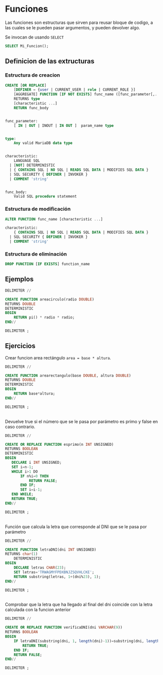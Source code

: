 # Funciones

Las funciones son estructuras que sirven para reusar bloque de codigo, a las cuales se le pueden pasar argumentos, y pueden devolver algo.

Se invocan de usando `SELECT`

```sql
SELECT Mi_Funcion();
```


## Definicion de las extructuras

### Estructura de creacion

```sql
CREATE [OR REPLACE]
    [DEFINER = {user | CURRENT_USER | role | CURRENT_ROLE }]
    [AGGREGATE] FUNCTION [IF NOT EXISTS] func_name ([func_parameter[,...]])
    RETURNS type
    [characteristic ...]
    RETURN func_body


func_parameter:
    [ IN | OUT | INOUT | IN OUT ]  param_name type


type:
    Any valid MariaDB data type


characteristic:
    LANGUAGE SQL
  | [NOT] DETERMINISTIC
  | { CONTAINS SQL | NO SQL | READS SQL DATA | MODIFIES SQL DATA }
  | SQL SECURITY { DEFINER | INVOKER }
  | COMMENT 'string'


func_body:
    Valid SQL procedure statement
```

### Estructura de modificación

```sql
ALTER FUNCTION func_name [characteristic ...]

characteristic:
    { CONTAINS SQL | NO SQL | READS SQL DATA | MODIFIES SQL DATA }
  | SQL SECURITY { DEFINER | INVOKER }
  | COMMENT 'string'
```

### Estructura de eliminación

```sql
DROP FUNCTION [IF EXISTS] function_name
```


## Ejemplos

```sql
DELIMITER //

CREATE FUNCTION areacirculo(radio DOUBLE)
RETURNS DOUBLE
DETERMINISTIC
BEGIN
    RETURN pi() * radio * radio;
END//

DELIMITER ;
```


## Ejercicios

Crear funcion area rectángulo `area = base * altura`.

```sql
DELIMITER //

CREATE FUNCTION arearectangulo(base DOUBLE, altura DOUBLE)
RETURNS DOUBLE
DETERMINISTIC
BEGIN
    RETURN base*altura;
END//

DELIMITER ;
```

\
Devuelve true si el número que se le pasa por parámetro es primo y false en caso contrario.

```sql
DELIMITER //

CREATE OR REPLACE FUNCTION esprimo(n INT UNSIGNED)
RETURNS BOOLEAN
DETERMINISTIC
BEGIN
   DECLARE i INT UNSIGNED;
   SET i=n-1;
   WHILE i>1 DO
       IF n%i=0 THEN
           RETURN FALSE;
       END IF;
       SET i=i-1;
   END WHILE;
   RETURN TRUE;
END//

DELIMITER ;
```

\
Función que calcula la letra que corresponde al DNI que se le pasa por 
parámetro

```sql
DELIMITER //

CREATE FUNCTION letraDNI(dni INT UNSIGNED)
RETURNS char(1)
    DETERMINISTIC
BEGIN
    DECLARE letras CHAR(23);
    SET letras='TRWAGMYFPDXBNJZSQVHLCKE';
    RETURN substring(letras, 1+(dni%23), 1);
END//

DELIMITER ;
```

\
Comprobar que la letra que ha llegado al final del dni coincide con la letra calculada con la funcion anterior

```sql
DELIMITER //

CREATE OR REPLACE FUNCTION verificaDNI(dni VARCHAR(9))
RETURNS BOOLEAN
BEGIN
    IF letraDNI(substring(dni, 1, length(dni)-1))=substring(dni, length(dni), 1) THEN
        RETURN TRUE;  
    END IF;
    RETURN FALSE;
END//

DELIMITER ;
```


